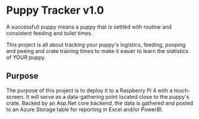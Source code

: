 # Puppy Tracker v1.0
A successfull puppy means a puppy that is settled with routine and consistent feeding and toilet times. 

This project is all about tracking your puppy's logistics, feeding, pooping and peeing and crate training times to make it easier to learn the statistics of YOUR puppy. 

## Purpose
The purpose of this project is to deploy it to a Raspberry Pi 4 with a touch-screen. 
It will serve as a data-gathering point located close to the puppy's crate. Backed by an Asp.Net core backend, the data is gathered and posted to an Azure Storage table for reporting in Excel and/or PowerBI. 





